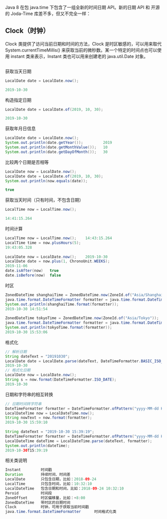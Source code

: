 Java 8 在包 java.time 下包含了一组全新的时间日期 API。新的日期 API 和 开源的 Joda-Time 库差不多，但又不完全一样：

## Clock（时钟）

Clock 类提供了访问当前日期和时间的方法，Clock 是时区敏感的，可以用来取代 System.currentTimeMillis() 来获取当前的微秒数。某一个特定的时间点也可以使用 instant 类来表示，Instant 类也可以用来创建老的 java.util.Date 对象。

```java

```

获取当天日期

```java
LocalDate date = LocalDate.now();

2019-10-30
```

构造指定日期

```java
LocalDate date = LocalDate.of(2019, 10, 30);

2019-10-30
```

获取年月日信息

```java
LocalDate date = LocalDate.now();	
System.out.println(date.getYear());			2019
System.out.println(date.getMonthValue());	10
System.out.println(date.getDayOfMonth());	30
```

比较两个日期是否相等

```java
LocalDate now = LocalDate.now();
LocalDate date = LocalDate.of(2019, 10, 30);
System.out.println(now.equals(date));

true
```

获取当天时间（只有时间，不包含日期）

```java
LocalTime now = LocalTime.now();

14:41:15.264
```

时间计算

```java
LocalTime now = LocalTime.now();	14:43:15.264
LocalTime time = now.plusHours(5);
19:43:05.328
    
LocalDate now = LocalDate.now();	2019-10-30
LocalDate date = now.plus(1, ChronoUnit.WEEKS);
2019-11-06
date.isAfter(now)	true
date.isBefore(now)  false
```

时区

```java
ZonedDateTime shanghaiTime = ZonedDateTime.now(ZoneId.of("Asia/Shanghai"));
java.time.format.DateTimeFormatter formatter = java.time.format.DateTimeFormatter.ofPattern("yyyy-MM-dd HH:mm:ss");
System.out.println(shanghaiTime.format(formatter));
2019-10-30 14:51:54
    
ZonedDateTime tokyoTime = ZonedDateTime.now(ZoneId.of("Asia/Tokyo"));
java.time.format.DateTimeFormatter formatter = java.time.format.DateTimeFormatter.ofPattern("yyyy-MM-dd HH:mm:ss");
System.out.println(tokyoTime.format(formatter));
2019-10-30 15:53:06
```

格式化

```java
// 解析日期
String dateText = "20191030";
LocalDate date = LocalDate.parse(dateText, DateTimeFormatter.BASIC_ISO_DATE);
2019-10-30
// 格式化日期
LocalDate now = LocalDate.now();
String s = now.format(DateTimeFormatter.ISO_DATE);
2019-10-30
```

日期和字符串的相互转换

```java
// 日期时间转字符串
DateTimeFormatter formatter = DateTimeFormatter.ofPattern("yyyy-MM-dd HH:mm:ss");
LocalDateTime now = LocalDateTime.now();
String nowText = now.format(formatter);
2019-10-30 15:59:10
    
String dateText = "2019-10-30 15:39:19";
DateTimeFormatter formatter = DateTimeFormatter.ofPattern("yyyy-MM-dd HH:mm:ss");
LocalDateTime dateTime = LocalDateTime.parse(dateText, formatter);
System.out.println(dateTime);
2019-10-30T15:39:19
```

相关类说明

```java
Instant         时间戳
Duration        持续时间、时间差
LocalDate       只包含日期，比如：2018-09-24
LocalTime       只包含时间，比如：10:32:10
LocalDateTime   包含日期和时间，比如：2018-09-24 10:32:10
Peroid          时间段
ZoneOffset      时区偏移量，比如：+8:00
ZonedDateTime   带时区的日期时间
Clock           时钟，可用于获取当前时间戳
java.time.format.DateTimeFormatter      时间格式化类
```


